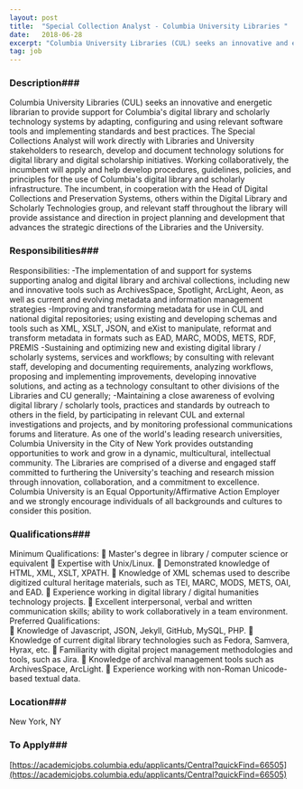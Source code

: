 ```yaml
---
layout: post
title:  "Special Collection Analyst - Columbia University Libraries "
date:   2018-06-28
excerpt: "Columbia University Libraries (CUL) seeks an innovative and energetic librarian to provide support for Columbia's digital library and scholarly technology systems by adapting, configuring and using relevant software tools and implementing standards and best practices. The Special Collections Analyst will work directly with Libraries and University stakeholders to research, develop..."
tag: job
---
```


### Description###

Columbia University Libraries (CUL) seeks an innovative and energetic librarian to provide support for Columbia's digital library and scholarly technology systems by adapting, configuring and using relevant software tools and implementing standards and best practices. The Special Collections Analyst will work directly with Libraries and University stakeholders to research, develop and document technology solutions for digital library and digital scholarship initiatives. Working collaboratively, the incumbent will apply and help develop procedures, guidelines, policies, and principles for the use of Columbia's digital library and scholarly infrastructure. The incumbent, in cooperation with the Head of Digital Collections and Preservation Systems, others within the Digital Library and Scholarly Technologies group, and relevant staff throughout the library will provide assistance and direction in project planning and development that advances the strategic directions of the Libraries and the University. 


### Responsibilities###

Responsibilities: 
-The implementation of and support for systems supporting analog and digital library and archival collections, including new and innovative tools such as ArchivesSpace, Spotlight, ArcLight, Aeon, as well as current and evolving metadata and information management strategies 
-Improving and transforming metadata for use in CUL and national digital repositories; using existing and developing schemas and tools such as XML, XSLT, JSON, and eXist to manipulate, reformat and transform metadata in formats such as EAD, MARC, MODS, METS, RDF, PREMIS 
-Sustaining and optimizing new and existing digital library / scholarly systems, services and workflows; by consulting with relevant staff, developing and documenting requirements, analyzing workflows, proposing and implementing improvements, developing innovative solutions, and acting as a technology consultant to other divisions of the Libraries and CU generally; 
-Maintaining a close awareness of evolving digital library / scholarly tools, practices and standards by outreach to others in the field, by participating in relevant CUL and external investigations and projects, and by monitoring professional communications forums and literature. 
As one of the world's leading research universities, Columbia University in the City of New York provides outstanding opportunities to work and grow in a dynamic, multicultural, intellectual community. The Libraries are comprised of a diverse and engaged staff committed to furthering the University's teaching and research mission through innovation, collaboration, and a commitment to excellence. Columbia University is an Equal Opportunity/Affirmative Action Employer and we strongly encourage individuals of all backgrounds and cultures to consider this position.  


### Qualifications###

Minimum Qualifications:
	Master's degree in library / computer science or equivalent 
	Expertise with Unix/Linux. 
	Demonstrated knowledge of HTML, XML, XSLT, XPATH. 
	Knowledge of XML schemas used to describe digitized cultural heritage materials, such as TEI, MARC, MODS, METS, OAI, and EAD. 
	Experience working in digital library / digital humanities technology projects. 
	Excellent interpersonal, verbal and written communication skills; ability to work collaboratively in a team environment.  
Preferred Qualifications:	
	Knowledge of Javascript, JSON, Jekyll, GitHub, MySQL, PHP. 
	Knowledge of current digital library technologies such as Fedora, Samvera, Hyrax, etc. 
	Familiarity with digital project management methodologies and tools, such as Jira. 
	Knowledge of archival management tools such as ArchivesSpace, ArcLight. 
	Experience working with non-Roman Unicode-based textual data. 




### Location###

New York, NY




### To Apply###

[https://academicjobs.columbia.edu/applicants/Central?quickFind=66505](https://academicjobs.columbia.edu/applicants/Central?quickFind=66505)





